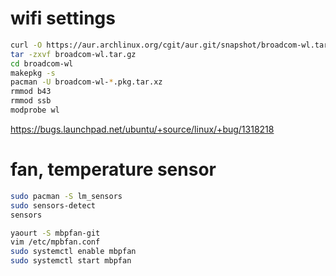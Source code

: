# wifi settings

```sh
curl -O https://aur.archlinux.org/cgit/aur.git/snapshot/broadcom-wl.tar.gz
tar -zxvf broadcom-wl.tar.gz
cd broadcom-wl
makepkg -s
pacman -U broadcom-wl-*.pkg.tar.xz
rmmod b43
rmmod ssb
modprobe wl
```

https://bugs.launchpad.net/ubuntu/+source/linux/+bug/1318218

# fan, temperature sensor

```sh
sudo pacman -S lm_sensors
sudo sensors-detect
sensors

yaourt -S mbpfan-git
vim /etc/mpbfan.conf
sudo systemctl enable mbpfan
sudo systemctl start mbpfan
```

